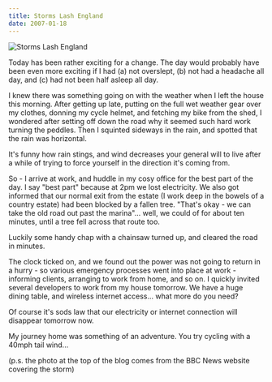 ```yaml
---
title: Storms Lash England
date: 2007-01-18
---
```


![Storms Lash England](https://source.unsplash.com/03UCoidYvXw/1600x900)

Today has been rather exciting for a change. The day would probably have been even more exciting if I had (a) not overslept, (b) not had a headache all day, and (c) had not been half asleep all day.

I knew there was something going on with the weather when I left the house this morning. After getting up late, putting on the full wet weather gear over my clothes, donning my cycle helmet, and fetching my bike from the shed, I wondered after setting off down the road why it seemed such hard work turning the peddles. Then I squinted sideways in the rain, and spotted that the rain was horizontal.

It's funny how rain stings, and wind decreases your general will to live after a while of trying to force yourself in the direction it's coming from.

So - I arrive at work, and huddle in my cosy office for the best part of the day. I say "best part" because at 2pm we lost electricity. We also got informed that our normal exit from the estate (I work deep in the bowels of a country estate) had been blocked by a fallen tree. "That's okay - we can take the old road out past the marina"... well, we could of for about ten minutes, until a tree fell across that route too.

Luckily some handy chap with a chainsaw turned up, and cleared the road in minutes.

The clock ticked on, and we found out the power was not going to return in a hurry - so various emergency processes went into place at work - informing clients, arranging to work from home, and so on. I quickly invited several developers to work from my house tomorrow. We have a huge dining table, and wireless internet access... what more do you need?

Of course it's sods law that our electricity or internet connection will disappear tomorrow now.

My journey home was something of an adventure. You try cycling with a 40mph tail wind...

(p.s. the photo at the top of the blog comes from the BBC News website covering the storm)